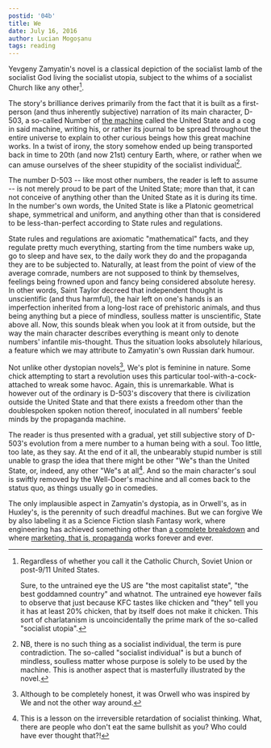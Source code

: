 ```yaml
---
postid: '04b'
title: We
date: July 16, 2016
author: Lucian Mogoșanu
tags: reading
---
```


Yevgeny Zamyatin's novel is a classical depiction of the socialist lamb
of the socialist God living the socialist utopia, subject to the whims
of a socialist Church like any other[^1].

The story's brilliance derives primarily from the fact that it is built
as a first-person (and thus inherently subjective) narration of its main
character, D-503, a so-called Number of
[the machine][mechanics-of-socialism] called the United State and a cog
in said machine, writing his, or rather its journal to be spread
throughout the entire universe to explain to other curious beings how
this great machine works. In a twist of irony, the story somehow ended
up being transported back in time to 20th (and now 21st) century Earth,
where, or rather when we can amuse ourselves of the sheer stupidity of
the socialist individual[^2].

The number D-503 -- like most other numbers, the reader is left to
assume -- is not merely proud to be part of the United State; more than
that, it can not conceive of anything other than the United State as it
is during its time. In the number's own words, the United State is like
a Platonic geometrical shape, symmetrical and uniform, and anything
other than that is considered to be less-than-perfect according to State
rules and regulations.

State rules and regulations are axiomatic "mathematical" facts, and they
regulate pretty much everything, starting from the time numbers wake up,
go to sleep and have sex, to the daily work they do and the propaganda
they are to be subjected to. Naturally, at least from the point of view
of the average comrade, numbers are not supposed to think by themselves,
feelings being frowned upon and fancy being considered absolute
heresy. In other words, Saint Taylor decreed that independent thought is
unscientific (and thus harmful), the hair left on one's hands is an
imperfection inherited from a long-lost race of prehistoric animals, and
thus being anything but a piece of mindless, soulless matter is
unscientific, State above all. Now, this sounds bleak when you look at
it from outside, but the way the main character describes everything is
meant only to denote numbers' infantile mis-thought. Thus the situation
looks absolutely hilarious, a feature which we may attribute to
Zamyatin's own Russian dark humour.

Not unlike other dystopian novels[^3], We's plot is feminine in
nature. Some chick attempting to start a revolution uses this particular
tool-with-a-cock-attached to wreak some havoc. Again, this is
unremarkable. What is however out of the ordinary is D-503's discovery
that there is civilization outside the United State and that there
exists a freedom other than the doublespoken spoken notion thereof,
inoculated in all numbers' feeble minds by the propaganda machine.

The reader is thus presented with a gradual, yet still subjective story
of D-503's evolution from a mere number to a human being with a
soul. Too little, too late, as they say. At the end of it all, the
unbearably stupid number is still unable to grasp the idea that there
might be other "We"s than the United State, or, indeed, any other "We"s
at all[^4]. And so the main character's soul is swiftly removed by the
Well-Doer's machine and all comes back to the status quo, as things
usually go in comedies.

The only implausible aspect in Zamyatin's dystopia, as in Orwell's, as
in Huxley's, is the perennity of such dreadful machines. But we can
forgive We by also labeling it as a Science Fiction slash Fantasy work,
where engineering has achieved something other than
[a complete breakdown][myth-software-engineering] and where
[marketing, that is, propaganda][marketing] works forever and ever.

[^1]: Regardless of whether you call it the Catholic Church, Soviet
    Union or post-9/11 United States.

    Sure, to the untrained eye the US are "the most capitalist state",
    "the best goddamned country" and whatnot. The untrained eye however
    fails to observe that just because KFC tastes like chicken and
    "they" tell you it has at least 20% chicken, that by itself does not
    make it chicken. This sort of charlatanism is uncoincidentally the
    prime mark of the so-called "socialist utopia".

[^2]: NB, there is no such thing as a socialist individual, the term is
    pure contradiction. The so-called "socialist individual" is but a
    bunch of mindless, soulless matter whose purpose is solely to be
    used by the machine. This is another aspect that is masterfully
    illustrated by the novel.

[^3]: Although to be completely honest, it was Orwell who was inspired
    by We and not the other way around.

[^4]: This is a lesson on the irreversible retardation of socialist
    thinking. What, there are people who don't eat the same bullshit as
    you? Who could have ever thought that?!

[mechanics-of-socialism]: /posts/y00/017-the-mechanics-of-socialism.html
[myth-software-engineering]: /posts/y02/03c-the-myth-of-software-engineering.html
[marketing]: /posts/y02/043-on-the-failure-of-marketing.html
